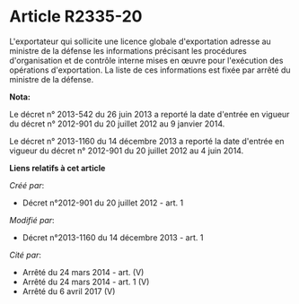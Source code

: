 # Article R2335-20

L'exportateur qui sollicite une licence globale d'exportation adresse au ministre de la défense les informations précisant
les procédures d'organisation et de contrôle interne mises en œuvre pour l'exécution des opérations d'exportation. La liste
de ces informations est fixée par arrêté du ministre de la défense.

**Nota:**

Le décret n° 2013-542 du 26 juin 2013 a reporté la date d'entrée en vigueur du décret n° 2012-901 du 20 juillet 2012 au 9
janvier 2014.

Le décret n° 2013-1160 du 14 décembre 2013 a reporté la date d'entrée en vigueur du décret n° 2012-901 du 20 juillet 2012 au
4 juin 2014.

**Liens relatifs à cet article**

_Créé par_:

  - Décret n°2012-901 du 20 juillet 2012 - art. 1

_Modifié par_:

  - Décret n°2013-1160 du 14 décembre 2013 - art. 1

_Cité par_:

  - Arrêté du 24 mars 2014 - art. (V)
  - Arrêté du 24 mars 2014 - art. 1 (V)
  - Arrêté du 6 avril 2017 (V)
